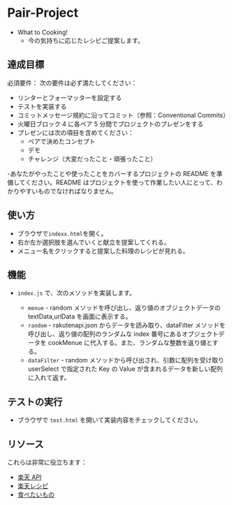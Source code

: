 # Pair-Project

- What to Cooking!
  - 今の気持ちに応じたレシピご提案します。

## 達成目標

必須要件：
次の要件は必ず満たしてください：

- リンターとフォーマッターを設定する
- テストを実装する
- コミットメッセージ規約に沿ってコミット（参照：Conventional Commits）
- 火曜日ブロック 4 に各ペア 5 分間でプロジェクトのプレゼンをする
- プレゼンには次の項目を含めてください：
  - ペアで決めたコンセプト
  - デモ
  - チャレンジ（大変だったこと・頑張ったこと）

-あなたがやったことや使ったことをカバーするプロジェクトの README を準備してください。README はプロジェクトを使って作業したい人にとって、わかりやすいものでなければなりません。

## 使い方

- ブラウザで`indexx.html`を開く。
- 右か左か選択肢を選んでいくと献立を提案してくれる。
- メニュー名をクリックすると提案した料理のレシピが見れる。

## 機能

- `index.js` で、次のメソッドを実装します。

  - `menue` - random メソッドを呼び出し、返り値のオブジェクトデータの textData,urlData を画面に表示する。
  - `random` - rakutenapi.json からデータを読み取り、dataFilter メソッドを呼び出し、返り値の配列のランダムな index 番号にあるオブジェクトデータを cookMenue に代入する。また、ランダムな整数を返り値とする。
  - `dataFilter` - random メソッドから呼び出され、引数に配列を受け取り userSelect で指定された Key の Value が含まれるデータを新しい配列に入れて返す。

## テストの実行

- ブラウザで `test.html` を開いて実装内容をチェックしてください。

## リソース

これらは非常に役立ちます：

- [楽天 API](https://webservice.rakuten.co.jp/documentation/recipe-category-list)
- [楽天レシピ](https://recipe.rakuten.co.jp/)
- [食べたいもの](https://recipe.rakuten.co.jp/recipe/1750088126/)
